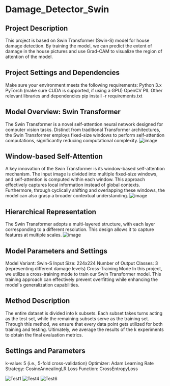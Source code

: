 # Damage_Detector_Swin

Project Description
-------------------
This project is based on Swin Transformer (Swin-S) model for house damage detection. By training the model, we can predict the extent of damage in the house pictures and use Grad-CAM to visualize the region of attention of the model.

Project Settings and Dependencies
---------------------------------
Make sure your environment meets the following requirements:
Python 3.x
PyTorch (make sure CUDA is supported, if using a GPU)
OpenCV
PIL
Other relevant libraries and dependencies
pip install -r requirements.txt

Model Overview: Swin Transformer
-------------------------------
The Swin Transformer is a novel self-attention neural network designed for computer vision tasks. Distinct from traditional Transformer architectures, the Swin Transformer employs fixed-size windows to perform self-attention computations, significantly reducing computational complexity.
![image](https://github.com/Alen-Xue/Damage_Detector_Swin/assets/126217366/d6abe4b9-143c-4d68-ae88-9ff6f7817e5a)

Window-based Self-Attention
--------------------------
A key innovation of the Swin Transformer is its window-based self-attention mechanism. The input image is divided into multiple fixed-size windows, and self-attention is computed within each window. This approach effectively captures local information instead of global contexts. Furthermore, through cyclically shifting and overlapping these windows, the model can also grasp a broader contextual understanding.
![image](https://github.com/Alen-Xue/Damage_Detector_Swin/assets/126217366/38c8ba67-11ca-4be5-9a5a-4958adc088ff)

Hierarchical Representation
--------------------------
The Swin Transformer adopts a multi-layered structure, with each layer corresponding to a different resolution. This design allows it to capture features at multiple scales.
![image](https://github.com/Alen-Xue/Damage_Detector_Swin/assets/126217366/9c003db4-5505-4f74-9021-abdfb5abff18)


Model Parameters and Settings
----------------------------
Model Variant: Swin-S
Input Size: 224x224
Number of Output Classes: 3 (representing different damage levels)
Cross-Training Mode
In this project, we utilize a cross-training mode to train our Swin Transformer model. This training approach can effectively prevent overfitting while enhancing the model's generalization capabilities.

Method Description
------------------
The entire dataset is divided into k subsets. Each subset takes turns acting as the test set, while the remaining subsets serve as the training set. Through this method, we ensure that every data point gets utilized for both training and testing. Ultimately, we average the results of the k experiments to obtain the final evaluation metrics.

Settings and Parameters
-----------------------
k-value: 5 (i.e., 5-fold cross-validation)
Optimizer: Adam
Learning Rate Strategy: CosineAnnealingLR
Loss Function: CrossEntropyLoss

![Test1](https://github.com/Alen-Xue/Damage_Detector_Swin/assets/126217366/0fd7f7e3-f35c-40ff-8b3a-a6599706e859)
![Test4](https://github.com/Alen-Xue/Damage_Detector_Swin/assets/126217366/a419aa73-5a2e-422a-b257-7c2387bee957)
![Test6](https://github.com/Alen-Xue/Damage_Detector_Swin/assets/126217366/d60ecdc4-04b2-4676-8fc2-ae09031b9cb9)
